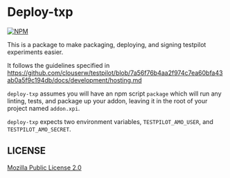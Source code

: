 Deploy-txp
==========
[![NPM](https://nodei.co/npm/deploy-txp.png?downloads=true)](https://npmjs.org/package/deploy-txp)

This is a package to make packaging, deploying, and signing testpilot
experiments easier.

It follows the guidelines specified in
https://github.com/clouserw/testpilot/blob/7a56f76b4aa2f974c7ea60bfa43ab0a5f9c194db/docs/development/hosting.md

`deploy-txp` assumes you will have an npm script `package` which will
run any linting, tests, and package up your addon, leaving it in the
root of your project named `addon.xpi`.

`deploy-txp` expects two environment variables, `TESTPILOT_AMO_USER`,
and `TESTPILOT_AMO_SECRET`.

## LICENSE
[Mozilla Public License 2.0](LICENSE)
